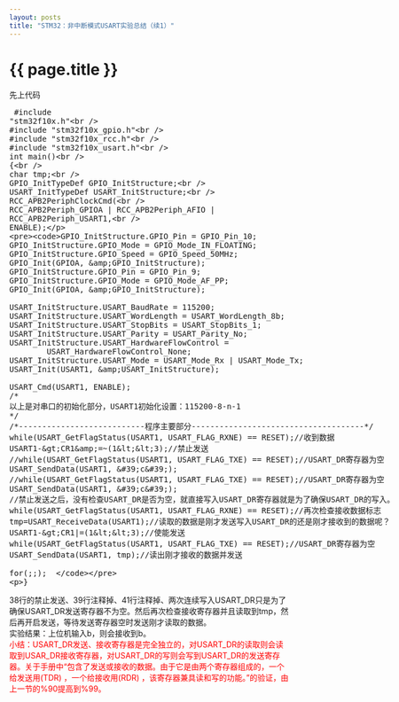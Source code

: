 ```yaml
---
layout: posts
title: "STM32：非中断模式USART实验总结（续1）"
---
```


# {{ page.title }}
先上代码
<xmp class="prettyprint linenums">
#include "stm32f10x.h"  
#include "stm32f10x_gpio.h"  
#include "stm32f10x_rcc.h"  
#include "stm32f10x_usart.h"  
int main()  
{  
    char tmp;  
    GPIO_InitTypeDef GPIO_InitStructure;  
    USART_InitTypeDef USART_InitStructure;  
    RCC_APB2PeriphClockCmd(  
            RCC_APB2Periph_GPIOA | RCC_APB2Periph_AFIO | RCC_APB2Periph_USART1,  
            ENABLE);  
  
    GPIO_InitStructure.GPIO_Pin = GPIO_Pin_10;  
    GPIO_InitStructure.GPIO_Mode = GPIO_Mode_IN_FLOATING;  
    GPIO_InitStructure.GPIO_Speed = GPIO_Speed_50MHz;  
    GPIO_Init(GPIOA, &GPIO_InitStructure);  
    GPIO_InitStructure.GPIO_Pin = GPIO_Pin_9;  
    GPIO_InitStructure.GPIO_Mode = GPIO_Mode_AF_PP;  
    GPIO_Init(GPIOA, &GPIO_InitStructure);  
  
    USART_InitStructure.USART_BaudRate = 115200;  
    USART_InitStructure.USART_WordLength = USART_WordLength_8b;  
    USART_InitStructure.USART_StopBits = USART_StopBits_1;  
    USART_InitStructure.USART_Parity = USART_Parity_No;  
    USART_InitStructure.USART_HardwareFlowControl =  
            USART_HardwareFlowControl_None;  
    USART_InitStructure.USART_Mode = USART_Mode_Rx | USART_Mode_Tx;  
    USART_Init(USART1, &USART_InitStructure);  
  
    USART_Cmd(USART1, ENABLE);  
    /* 
    以上是对串口的初始化部分，USART1初始化设置：115200-8-n-1 
    */  
    /*---------------------------程序主要部分-------------------------------------*/  
    while(USART_GetFlagStatus(USART1, USART_FLAG_RXNE) == RESET);//收到数据  
    USART1->CR1&=~(1<<3);//禁止发送  
    //while(USART_GetFlagStatus(USART1, USART_FLAG_TXE) == RESET);//USART_DR寄存器为空  
    USART_SendData(USART1, 'c');  
    //while(USART_GetFlagStatus(USART1, USART_FLAG_TXE) == RESET);//USART_DR寄存器为空  
    USART_SendData(USART1, 'c');  
    //禁止发送之后，没有检查USART_DR是否为空，就直接写入USART_DR寄存器就是为了确保USART_DR的写入。  
    while(USART_GetFlagStatus(USART1, USART_FLAG_RXNE) == RESET);//再次检查接收数据标志  
    tmp=USART_ReceiveData(USART1);//读取的数据是刚才发送写入USART_DR的还是刚才接收到的数据呢？  
    USART1->CR1|=(1<<3);//使能发送  
    while(USART_GetFlagStatus(USART1, USART_FLAG_TXE) == RESET);//USART_DR寄存器为空  
    USART_SendData(USART1, tmp);//读出刚才接收的数据并发送  
  
    for(;;);  
}
</xmp>
38行的禁止发送、39行注释掉、41行注释掉、两次连续写入USART_DR只是为了确保USART_DR发送寄存器不为空。然后再次检查接收寄存器并且读取到tmp，然后再开启发送，等待发送寄存器空时发送刚才读取的数据。<br>
实验结果：上位机输入b，则会接收到b。<br>
<font color="red">小结：USART_DR发送、接收寄存器是完全独立的，对USART_DR的读取则会读取到USAR_DR接收寄存器，对USART_DR的写则会写到USART_DR的发送寄存器。关于手册中“包含了发送或接收的数据。由于它是由两个寄存器组成的，一个给发送用(TDR) ，一个给接收用(RDR) ，该寄存器兼具读和写的功能。”的验证，由上一节的%90提高到%99。</font>